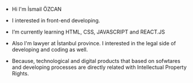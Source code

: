 - Hi I'm İsmail ÖZCAN
- I interested in front-end developing. 
- I’m currently learning HTML, CSS, JAVASCRIPT and REACT.JS

- Also I'm lawyer at İstanbul province. I interested in the legal side of developing and coding as well. 
- Because, technological and digital products that based on sofwtares and developing processes are directly related with Intellectual Property Rights. 
